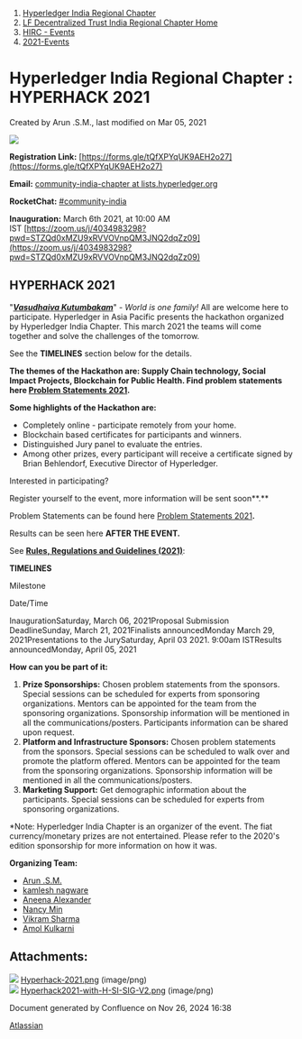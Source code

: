 1. [Hyperledger India Regional Chapter](index.html)
2. [LF Decentralized Trust India Regional Chapter Home](LF-Decentralized-Trust-India-Regional-Chapter-Home_19169282.html)
3. [HIRC - Events](HIRC---Events_19169346.html)
4. [2021-Events](2021-Events_19169651.html)

# Hyperledger India Regional Chapter : HYPERHACK 2021

Created by Arun .S.M., last modified on Mar 05, 2021

![](attachments/19169656/19169783.png?height=400)

**Registration Link:** [https://forms.gle/tQfXPYqUK9AEH2o27](https://forms.gle/tQfXPYqUK9AEH2o27)

**Email:** [community-india-chapter at lists.hyperledger.org](https://lists.hyperledger.org/g/community-india-chapter)

**RocketChat:** [#community-india](https://chat.hyperledger.org/channel/community-india)

**Inauguration:** March 6th 2021, at 10:00 AM IST [https://zoom.us/j/4034983298?pwd=STZQd0xMZU9xRVVOVnpQM3JNQ2dqZz09](https://zoom.us/j/4034983298?pwd=STZQd0xMZU9xRVVOVnpQM3JNQ2dqZz09)

## **HYPERHACK 2021**

"*[**Vasudhaiva Kutumbakam**](https://en.wikipedia.org/wiki/Vasudhaiva_Kutumbakam)*" - *World is one family!* All are welcome here to participate. Hyperledger in Asia Pacific presents the hackathon organized by Hyperledger India Chapter. This march 2021 the teams will come together and solve the challenges of the tomorrow.

See the **TIMELINES** section below for the details.

**The themes of the Hackathon are: Supply Chain technology, Social Impact Projects, Blockchain for Public Health. Find problem statements here [Problem Statements 2021](Problem-Statements-2021_19169743.html).**

**Some highlights of the Hackathon are:**

- Completely online - participate remotely from your home.
- Blockchain based certificates for participants and winners.
- Distinguished Jury panel to evaluate the entries.
- Among other prizes, every participant will receive a certificate signed by Brian Behlendorf, Executive Director of Hyperledger.

Interested in participating?

Register yourself to the event, more information will be sent soon**.**

Problem Statements can be found here [Problem Statements 2021](Problem-Statements-2021_19169743.html)**.**

Results can be seen here **AFTER THE EVENT.**

See [**Rules, Regulations and Guidelines (2021)**](19169655.html):

**TIMELINES**

Milestone

Date/Time

InaugurationSaturday, March 06, 2021Proposal Submission DeadlineSunday, March 21, 2021Finalists announcedMonday March 29, 2021Presentations to the JurySaturday, April 03 2021. 9:00am ISTResults announcedMonday, April 05, 2021

**How can you be part of it:**

1. **Prize Sponsorships:** Chosen problem statements from the sponsors. Special sessions can be scheduled for experts from sponsoring organizations. Mentors can be appointed for the team from the sponsoring organizations. Sponsorship information will be mentioned in all the communications/posters. Participants information can be shared upon request.
2. **Platform and Infrastructure Sponsors:** Chosen problem statements from the sponsors. Special sessions can be scheduled to walk over and promote the platform offered. Mentors can be appointed for the team from the sponsoring organizations. Sponsorship information will be mentioned in all the communications/posters.
3. **Marketing Support:** Get demographic information about the participants. Special sessions can be scheduled for experts from sponsoring organizations.

\*Note: Hyperledger India Chapter is an organizer of the event. The fiat currency/monetary prizes are not entertained. Please refer to the 2020's edition sponsorship for more information on how it was.

**Organizing Team:**

- [Arun .S.M.](https://lf-hyperledger.atlassian.net/wiki/people/621a0e5097d313006ba7386a?ref=confluence)
- [kamlesh nagware](https://lf-hyperledger.atlassian.net/wiki/people/557058:8e1fc425-f938-4b39-ad13-9cd8b0ddde52?ref=confluence)
- [Aneena Alexander](https://lf-hyperledger.atlassian.net/wiki/people/712020:bdbe36b1-ec43-4936-8a18-47bb99a3d640?ref=confluence)
- [Nancy Min](https://lf-hyperledger.atlassian.net/wiki/people/5cf6a5fc8ba9c50f2f945adf?ref=confluence)
- [Vikram Sharma](https://lf-hyperledger.atlassian.net/wiki/people/712020:af0c3f29-e190-4dc2-9098-9266b1dc0dab?ref=confluence)
- [Amol Kulkarni](https://lf-hyperledger.atlassian.net/wiki/people/712020:afe6231e-4bfa-48fe-a72b-997b7781eed9?ref=confluence)

## Attachments:

![](images/icons/bullet_blue.gif) [Hyperhack-2021.png](attachments/19169656/19169684.png) (image/png)  
![](images/icons/bullet_blue.gif) [Hyperhack2021-with-H-SI-SIG-V2.png](attachments/19169656/19169783.png) (image/png)

Document generated by Confluence on Nov 26, 2024 16:38

[Atlassian](http://www.atlassian.com/)
